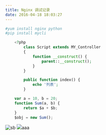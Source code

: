 ```yaml
---
title: Nginx 调试记录
date: 2016-04-18 18:03:27
---
```


```bash
#yum install nginx python
#pip install mycli
```

```php
    <?php
        class Script extends MY_Controller
        {
            function __construct() {
                parent::__construct();
            }
        }

        public function index() {
            echo '列表';
        }
```

```javascript
    var a = 10, b = 20;
    function Sum(a, b) {
        return $a + $b;
    }
    $obj = new Sum();
```
<!-- more -->
![sb](http://static.keer.me/o_1ae22cr836bismoso6jec1rtla.jpg)
![](http://static.keer.me/o_1adg6djrp1930127j103g6846oda.png)aaa
